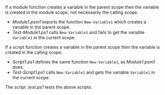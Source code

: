 
If a module function creates a variable in the parent scope then the variable
is created in the module scope, not necessarily the calling scope.

- *Module1.psm1* exports the function `New-Variable1` which creates a variable in the parent scope.
- *Test-Module1.ps1* calls `New-Variable1` and fails to get the variable `Variable1` in the current scope.

If a script function creates a variable in the parent scope then the variable
is created in the calling scope.

- *Script1.ps1* defines the same function `New-Variable1`, as *Module1.psm1* does.
- *Test-Script1.ps1* calls `New-Variable1` and gets the variable `Variable1` in the current scope.

The script *.test.ps1* tests the above scripts.

